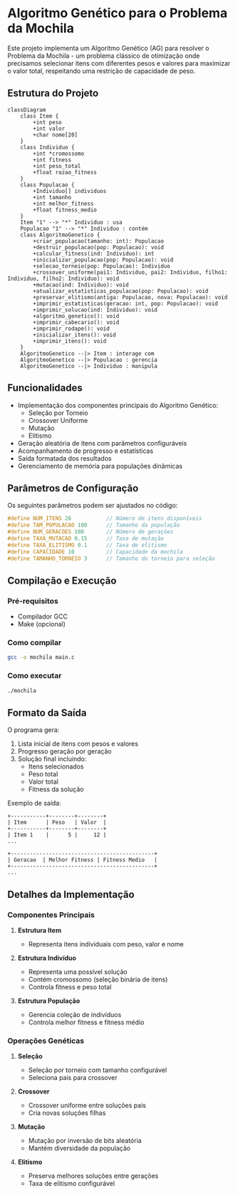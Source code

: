 # Algoritmo Genético para o Problema da Mochila

Este projeto implementa um Algoritmo Genético (AG) para resolver o Problema da Mochila - um problema clássico de otimização onde precisamos selecionar itens com diferentes pesos e valores para maximizar o valor total, respeitando uma restrição de capacidade de peso.

## Estrutura do Projeto

```mermaid
classDiagram
    class Item {
        +int peso
        +int valor
        +char nome[20]
    }
    class Individuo {
        +int *cromossomo
        +int fitness
        +int peso_total
        +float razao_fitness
    }
    class Populacao {
        +Individuo[] individuos
        +int tamanho
        +int melhor_fitness
        +float fitness_medio
    }
    Item "1" --> "*" Individuo : usa
    Populacao "1" --> "*" Individuo : contém
    class AlgoritmoGenetico {
        +criar_populacao(tamanho: int): Populacao
        +destruir_populacao(pop: Populacao): void
        +calcular_fitness(ind: Individuo): int
        +inicializar_populacao(pop: Populacao): void
        +selecao_torneio(pop: Populacao): Individuo
        +crossover_uniforme(pai1: Individuo, pai2: Individuo, filho1: Individuo, filho2: Individuo): void
        +mutacao(ind: Individuo): void
        +atualizar_estatisticas_populacao(pop: Populacao): void
        +preservar_elitismo(antiga: Populacao, nova: Populacao): void
        +imprimir_estatisticas(geracao: int, pop: Populacao): void
        +imprimir_solucao(ind: Individuo): void
        +algoritmo_genetico(): void
        +imprimir_cabecario(): void
        +imprimir_rodape(): void
        +inicializar_itens(): void
        +imprimir_itens(): void
    }
    AlgoritmoGenetico --|> Item : interage com
    AlgoritmoGenetico --|> Populacao : gerencia
    AlgoritmoGenetico --|> Individuo : manipula
```

## Funcionalidades

- Implementação dos componentes principais do Algoritmo Genético:
  - Seleção por Torneio
  - Crossover Uniforme
  - Mutação
  - Elitismo
- Geração aleatória de itens com parâmetros configuráveis
- Acompanhamento de progresso e estatísticas
- Saída formatada dos resultados
- Gerenciamento de memória para populações dinâmicas

## Parâmetros de Configuração

Os seguintes parâmetros podem ser ajustados no código:

```c
#define NUM_ITENS 26           // Número de itens disponíveis
#define TAM_POPULACAO 100      // Tamanho da população
#define NUM_GERACOES 100       // Número de gerações
#define TAXA_MUTACAO 0.15      // Taxa de mutação
#define TAXA_ELITISMO 0.1      // Taxa de elitismo
#define CAPACIDADE 10          // Capacidade da mochila
#define TAMANHO_TORNEIO 3      // Tamanho do torneio para seleção
```

## Compilação e Execução

### Pré-requisitos
- Compilador GCC
- Make (opcional)

### Como compilar
```bash
gcc -o mochila main.c
```

### Como executar
```bash
./mochila
```

## Formato da Saída

O programa gera:
1. Lista inicial de itens com pesos e valores
2. Progresso geração por geração
3. Solução final incluindo:
   - Itens selecionados
   - Peso total
   - Valor total
   - Fitness da solução

Exemplo de saída:
```
+-----------+--------+--------+
| Item      | Peso   | Valor  |
+-----------+--------+--------+
| Item 1    |      5 |     12 |
...

+---------------------------------------------+
| Geracao  | Melhor Fitness | Fitness Medio   |
+---------------------------------------------+
...
```

## Detalhes da Implementação

### Componentes Principais

1. **Estrutura Item**
   - Representa itens individuais com peso, valor e nome

2. **Estrutura Indivíduo**
   - Representa uma possível solução
   - Contém cromossomo (seleção binária de itens)
   - Controla fitness e peso total

3. **Estrutura População**
   - Gerencia coleção de indivíduos
   - Controla melhor fitness e fitness médio

### Operações Genéticas

1. **Seleção**
   - Seleção por torneio com tamanho configurável
   - Seleciona pais para crossover

2. **Crossover**
   - Crossover uniforme entre soluções pais
   - Cria novas soluções filhas

3. **Mutação**
   - Mutação por inversão de bits aleatória
   - Mantém diversidade da população

4. **Elitismo**
   - Preserva melhores soluções entre gerações
   - Taxa de elitismo configurável

